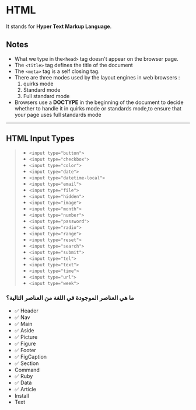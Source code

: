 # HTML

It stands for **Hyper Text Markup Language**.

## Notes

- What we type in the`<head>` tag doesn't appear on the browser page.
- The `<title>` tag defines the title of the document
- The `<meta>` tag is a self closing tag.
- There are three modes used by the layout engines in web browsers :  
    1. quirks mode  
    2. Standard mode  
    3. Full standard mode  
- Browsers use a **DOCTYPE** in the beginning of the document to decide whether to handle it in quirks mode or standards mode,to ensure that your page uses full standards mode

***

## HTML Input Types

>
> - `<input type="button">`
> - `<input type="checkbox">`
> - `<input type="color">`
> - `<input type="date">`
> - `<input type="datetime-local">`
> - `<input type="email">`
> - `<input type="file">`
> - `<input type="hidden">`
> - `<input type="image">`
> - `<input type="month">`
> - `<input type="number">`
> - `<input type="password">`
> - `<input type="radio">`
> - `<input type="range">`
> - `<input type="reset">`
> - `<input type="search">`
> - `<input type="submit">`
> - `<input type="tel">`
> - `<input type="text">`
> - `<input type="time">`
> - `<input type="url">`
> - `<input type="week">`
>

### ما هي العناصر الموجودة في اللغة من العناصر التالية؟

- :white_check_mark: Header
- :white_check_mark: Nav
- :white_check_mark: Main
- :white_check_mark: Aside
- :white_check_mark: Picture
- :white_check_mark: Figure
- :white_check_mark: Footer
- :white_check_mark: FigCaption
- :white_check_mark: Section
- Command
- :white_check_mark: Ruby
- :white_check_mark: Data
- :white_check_mark: Article
- Install
- Text
